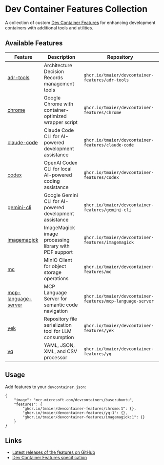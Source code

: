 # Dev Container Features Collection

A collection of custom [Dev Container Features](https://containers.dev/implementors/features/) for enhancing development containers with additional tools and utilities.

## Available Features

| Feature | Description | Repository |
|---------|-------------|------------|
| [adr-tools](https://github.com/tmaier/devcontainer-features/tree/main/src/adr-tools) | Architecture Decision Records management tools | `ghcr.io/tmaier/devcontainer-features/adr-tools` |
| [chrome](https://github.com/tmaier/devcontainer-features/tree/main/src/chrome) | Google Chrome with container-optimized wrapper script | `ghcr.io/tmaier/devcontainer-features/chrome` |
| [claude-code](https://github.com/tmaier/devcontainer-features/tree/main/src/claude-code) | Claude Code CLI for AI-powered development assistance | `ghcr.io/tmaier/devcontainer-features/claude-code` |
| [codex](https://github.com/tmaier/devcontainer-features/tree/main/src/codex) | OpenAI Codex CLI for local AI-powered coding assistance | `ghcr.io/tmaier/devcontainer-features/codex` |
| [gemini-cli](https://github.com/tmaier/devcontainer-features/tree/main/src/gemini-cli) | Google Gemini CLI for AI-powered development assistance | `ghcr.io/tmaier/devcontainer-features/gemini-cli` |
| [imagemagick](https://github.com/tmaier/devcontainer-features/tree/main/src/imagemagick) | ImageMagick image processing library with PDF support | `ghcr.io/tmaier/devcontainer-features/imagemagick` |
| [mc](https://github.com/tmaier/devcontainer-features/tree/main/src/mc) | MinIO Client for object storage operations | `ghcr.io/tmaier/devcontainer-features/mc` |
| [mcp-language-server](https://github.com/tmaier/devcontainer-features/tree/main/src/mcp-language-server) | MCP Language Server for semantic code navigation | `ghcr.io/tmaier/devcontainer-features/mcp-language-server` |
| [yek](https://github.com/tmaier/devcontainer-features/tree/main/src/yek) | Repository file serialization tool for LLM consumption | `ghcr.io/tmaier/devcontainer-features/yek` |
| [yq](https://github.com/tmaier/devcontainer-features/tree/main/src/yq) | YAML, JSON, XML, and CSV processor | `ghcr.io/tmaier/devcontainer-features/yq` |

## Usage

Add features to your `devcontainer.json`:

```jsonc
{
    "image": "mcr.microsoft.com/devcontainers/base:ubuntu",
    "features": {
        "ghcr.io/tmaier/devcontainer-features/chrome:1": {},
        "ghcr.io/tmaier/devcontainer-features/yq:1": {},
        "ghcr.io/tmaier/devcontainer-features/imagemagick:1": {}
    }
}
```

## Links

- [Latest releases of the features on GitHub](https://github.com/tmaier?tab=packages&repo_name=devcontainer-features)
- [Dev Container Features specification](https://containers.dev/implementors/features/)
